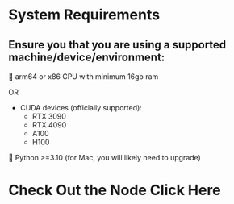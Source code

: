 # System Requirements

## Ensure you that you are using a supported machine/device/environment:

🔴 arm64 or x86 CPU with minimum 16gb ram

OR

- CUDA devices (officially supported):
    - RTX 3090
    - RTX 4090
    - A100
    - H100

🔶 Python >=3.10 (for Mac, you will likely need to upgrade)

# Check Out the Node Click Here
